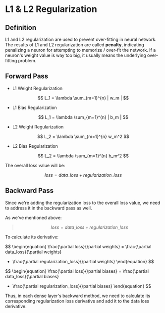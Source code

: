 # L1 & L2 Regularization

## Definition

L1 and L2 regularization are used to prevent over-fitting in neural
network. The results of L1 and L2 regularization are called **penalty**,
indicating penalizing a neuron for attempting to memorize / over-fit
the network. If a neuron's weight value is way too big, it usually
means the underlying over-fitting problem.

## Forward Pass

- L1 Weight Regularization

$$
L_1 = \lambda \sum_{m=1}^{n} | w_m |
$$

- L1 Bias Regularization

$$
L_1 = \lambda \sum_{m=1}^{n} | b_m |
$$

- L2 Weight Regularization

$$
L_2 = \lambda \sum_{m=1}^{n} w_m^2
$$

- L2 Bias Regularization

$$
L_2 = \lambda \sum_{m=1}^{n} b_m^2
$$

The overall loss value will be:

$$
loss = data\_loss + regularization\_loss
$$

## Backward Pass

Since we're adding the regularization loss to the overall loss value,
we need to address it in the backward pass as well.

As we've mentioned above:

> $$
> loss = data\_loss + regularization\_loss
> $$

To calculate its derivative:

$$
\begin{equation}
\frac{\partial loss}{\partial weights} = \frac{\partial data\_loss}{\partial weights}
+ \frac{\partial regularization\_loss}{\partial weights}
\end{equation}
$$

$$
\begin{equation}
\frac{\partial loss}{\partial biases} = \frac{\partial data\_loss}{\partial biases}
+ \frac{\partial regularization\_loss}{\partial biases}
\end{equation}
$$

Thus, in each dense layer's backward method, we need to calculate its
corresponding regularization loss derivative and add it to the data loss
derivative.
